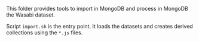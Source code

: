 This folder provides tools to import in MongoDB and process in MongoDB the Wasabi dataset.

Script `import.sh` is the entry point. 
It loads the datasets and creates derived collections using the `*.js` files.
